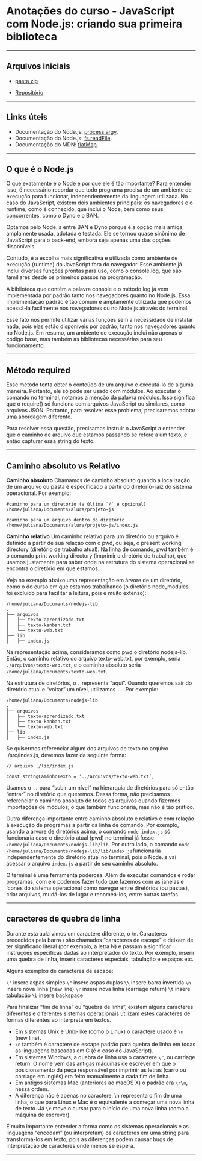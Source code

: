 # Anotações do curso - JavaScript com Node.js: criando sua primeira biblioteca

---

## Arquivos iniciais
- [pasta zip](https://github.com/alura-cursos/3709-nodejs-lib/archive/refs/heads/arquivos-iniciais.zip)

- [Repositório](https://github.com/alura-cursos/3709-nodejs-lib/tree/arquivos-iniciais/arquivos)

---

## Links úteis
- Documentação do Node.js: [process.argv](https://nodejs.org/api/process.html#processargv).
- Documentação do Node.js: [fs.readFile](https://nodejs.org/api/fs.html#fsreadfilepath-options-callback).
- Documentação do MDN: [flatMap](https://developer.mozilla.org/pt-BR/docs/Web/JavaScript/Reference/Global_Objects/Array/flatMap).

---

## O que é o Node.js
O que exatamente é o Node e por que ele é tão importante? Para entender isso, é necessário recordar que todo programa precisa de um ambiente de execução para funcionar, independentemente da linguagem utilizada. No caso do JavaScript, existem dois ambientes principais: os navegadores e o runtime, como é conhecido, que inclui o Node, bem como seus concorrentes, como o Dyno e o BAN.

Optamos pelo Node.js entre BAN e Dyno porque é a opção mais antiga, amplamente usada, adotada e testada. Ele se tornou quase sinônimo de JavaScript para o back-end, embora seja apenas uma das opções disponíveis.

Contudo, é a escolha mais significativa e utilizada como ambiente de execução (runtime) do JavaScript fora do navegador. Esse ambiente já inclui diversas funções prontas para uso, como o console.log, que são familiares desde os primeiros passos na programação.

A biblioteca que contém a palavra console e o método log já vem implementada por padrão tanto nos navegadores quanto no Node.js. Essa implementação padrão é tão comum e amplamente utilizada que podemos acessá-la facilmente nos navegadores ou no Node.js através do terminal.

Esse fato nos permite utilizar várias funções sem a necessidade de instalar nada, pois elas estão disponíveis por padrão, tanto nos navegadores quanto no Node.js. Em resumo, um ambiente de execução inclui não apenas o código base, mas também as bibliotecas necessárias para seu funcionamento.

---

## Método required
Esse método tenta obter o conteúdo de um arquivo e executá-lo de alguma maneira. Portanto, ele só pode ser usado com módulos.
Ao executar o comando no terminal, notamos a menção da palavra módulos. Isso significa que o require() só funciona com arquivos JavaScript ou similares, como arquivos JSON. Portanto, para resolver esse problema, precisaremos adotar uma abordagem diferente.

Para resolver essa questão, precisamos instruir o JavaScript a entender que o caminho de arquivo que estamos passando se refere a um texto, e então capturar essa string do texto.

---

## Caminho absoluto vs Relativo
**Caminho absoluto**
Chamamos de caminho absoluto quando a localização de um arquivo ou pasta é especificado a partir do diretório-raiz do sistema operacional. Por exemplo:
```
#caminho para um diretório (a última `/` é opcional)
/home/juliana/Documents/alura/projeto-js

#caminho para um arquivo dentro do diretório
/home/juliana/Documents/alura/projeto-js/index.js
```

**Caminho relativo**
Um caminho relativo para um diretório ou arquivo é definido a partir de sua relação com o pwd, ou seja, o present working directory (diretório de trabalho atual). Na linha de comando, pwd também é o comando print working directory (imprimir o diretório de trabalho), que usamos justamente para saber onde na estrutura do sistema operacional se encontra o diretório em que estamos.

Veja no exemplo abaixo uma representação em árvore de um diretório, como o do curso em que estamos trabalhando (o diretório node_modules foi excluído para facilitar a leitura, pois é muito extenso):
```
/home/juliana/Documents/nodejs-lib
.
├── arquivos
│   ├── texto-aprendizado.txt
│   ├── texto-kanban.txt
│   └── texto-web.txt
├── lib
│   ├── index.js
```

Na representação acima, consideramos como pwd o diretório nodejs-lib. Então, o caminho relativo do arquivo texto-web.txt, por exemplo, seria ```./arquivos/texto-web.txt```, e o caminho absoluto seria ```/home/juliana/Documents/texto-web.txt```.

Na estrutura de diretórios, o ```.``` representa “aqui”. Quando queremos sair do diretório atual e “voltar” um nível, utilizamos ```..```. Por exemplo:
```
/home/juliana/Documents/nodejs-lib
.
├── arquivos
│   ├── texto-aprendizado.txt
│   ├── texto-kanban.txt
│   └── texto-web.txt
├── lib
│   ├── index.js
```

Se quisermos referenciar algum dos arquivos de texto no arquivo ./src/index.js, devemos fazer da seguinte forma:
```
// arquivo ./lib/index.js

const stringCaminhoTexto = ‘../arquivos/texto-web.txt’;
``` 

Usamos o ```..``` para “subir um nível” na hierarquia de diretórios para só então “entrar” no diretório que queremos. Dessa forma, não precisamos referenciar o caminho absoluto de todos os arquivos quando fizermos importações de módulos; o que também funcionaria, mas não é tão prático.

Outra diferença importante entre caminho absoluto e relativo é com relação à execução de programas a partir da linha de comando. Por exemplo, usando a árvore de diretórios acima, o comando ```node index.js``` só funcionaria caso o diretório atual (pwd) no terminal já fosse ```/home/juliana/Documents/nodejs-lib/lib```. Por outro lado, o comando ```node /home/juliana/Documents/nodejs-lib/lib/index.js```funcionaria independentemente do diretório atual no terminal, pois o Node.js vai acessar o arquivo ```index.js``` a partir de seu caminho absoluto.

O terminal é uma ferramenta poderosa. Além de executar comandos e rodar programas, com ele podemos fazer tudo que fazemos com as janelas e ícones do sistema operacional como navegar entre diretórios (ou pastas), criar arquivos, mudá-los de lugar e renomeá-los, entre outras tarefas.

---

## caracteres de quebra de linha
Durante esta aula vimos um caractere diferente, o \n. Caracteres precedidos pela barra \ são chamados “caracteres de escape” e deixam de ter significado literal (por exemplo, a letra N) e passam a significar instruções específicas dadas ao interpretador do texto. Por exemplo, inserir uma quebra de linha, inserir caracteres especiais, tabulação e espaços etc.

Alguns exemplos de caracteres de escape:

```\'``` insere aspas simples
```\"``` insere aspas duplas
```\\``` insere barra invertida
```\n``` insere nova linha (new line)
```\r``` insere nova linha (carriage return)
```\t``` insere tabulação
```\b``` insere backspace

Para finalizar “fim de linha” ou “quebra de linha”, existem alguns caracteres diferentes e diferentes sistemas operacionais utilizam estes caracteres de formas diferentes ao interpretarem textos.

- Em sistemas Unix e Unix-like (como o Linux) o caractere usado é ```\n``` (new line).
- ```\n``` também é caractere de escape padrão para quebra de linha em todas as linguagens baseadas em C (é o caso do JavaScript).
- Em sistemas Windows, a quebra de linha usa o caractere ```\r```, ou carriage return. O nome vem das antigas máquinas de escrever em que o posicionamento da peça responsável por imprimir as letras (carro ou carriage em inglês) era feito manualmente a cada fim de linha.
- Em antigos sistemas Mac (anteriores ao macOS X) o padrão era ```\r\n```, nessa ordem.
- A diferença não é apenas no caractere: \n representa o fim de uma linha, o que para Linux e Mac é o equivalente a começar uma nova linha de texto. Já ```\r``` move o cursor para o início de uma nova linha (como a máquina de escrever).

É muito importante entender a forma como os sistemas operacionais e as linguagens “encodam” (ou interpretam) os caracteres em uma string para transformá-los em texto, pois as diferenças podem causar bugs de interpretação de caracteres onde menos se espera.

---

